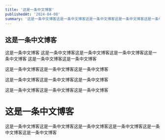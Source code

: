 ```yaml
---
title: '这是一条中文博客'
publishedAt: '2024-04-08'
summary: '这是一条中文博客这是一条中文博客这是一条中文博客这是一条中文博客这是一条中文博客.'
---
```


## 这是一条中文博客
这是一条中文博客
这是一条中文博客这是一条中文博客这是一条中文博客这是一条中文博客
这是一条中文博客这是一条中文博客

这是一条中文博客这是一条中文博客这是一条中文博客

这是一条中文博客这是一条中文博客这是一条中文博客


这是一条中文博客这是一条中文博客这是一条中文博客


# 这是一条中文博客
这是一条中文博客这是一条中文博客这是一条中文博客这是一条中文博客这是一条中文博客这是一条中文博客